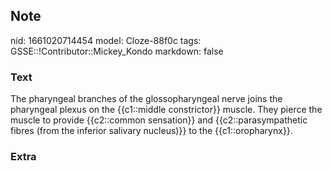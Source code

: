## Note
nid: 1661020714454
model: Cloze-88f0c
tags: GSSE::!Contributor::Mickey_Kondo
markdown: false

### Text
The pharyngeal branches of the glossopharyngeal nerve joins the pharyngeal plexus on the {{c1::middle constrictor}} muscle. They pierce the muscle to provide {{c2::common sensation}} and {{c2::parasympathetic fibres (from the inferior salivary nucleus)}} to the {{c1::oropharynx}}.

### Extra


